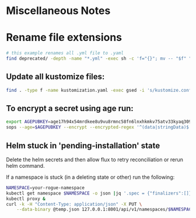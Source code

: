 # Miscellaneous Notes

# Rename file extensions
```bash
# this example renames all .yml file to .yaml
find deprecated/ -depth -name "*.yml" -exec sh -c 'f="{}"; mv -- "$f" "${f%.yml}.yaml"' \;
```

## Update all kustomize files:
```bash
find . -type f -name kustomization.yaml -exec gsed -i 's/kustomize.config.k8s.io\/v1beta1/kustomize.config.k8s.io\/v1/g' {} \;
```

## To encrypt a secret using age run: 

```bash
export AGEPUBKEY=age17h94x54mrdkee8u9vu8rmnc58fn6lnxhkmkv75atv33kyaq309xq6v5ffn
sops --age=$AGEPUBKEY --encrypt --encrypted-regex '^(data|stringData)$' --in-place <file>
```

## Helm stuck in 'pending-installation' state

Delete the helm secrets and then allow flux to retry reconciliation or rerun helm command.

If a namespace is stuck (in a deleting state or other) run the following:
```bash
NAMESPACE=your-rogue-namespace
kubectl get namespace $NAMESPACE -o json |jq '.spec = {"finalizers":[]}' >temp.json
kubectl proxy &
curl -k -H "Content-Type: application/json" -X PUT \
    --data-binary @temp.json 127.0.0.1:8001/api/v1/namespaces/$NAMESPACE/finalize
```
